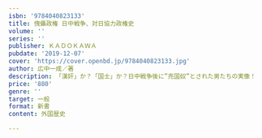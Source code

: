 ```yaml
---
isbn: '9784040823133'
title: 傀儡政権 日中戦争、対日協力政権史
volume: ''
series: ''
publisher: ＫＡＤＯＫＡＷＡ
pubdate: '2019-12-07'
cover: 'https://cover.openbd.jp/9784040823133.jpg'
author: 広中一成／著
description: 「漢奸」か？「国士」か？日中戦争後に”売国奴”とされた男たちの実像！
price: '880'
genre: ''
target: 一般
format: 新書
content: 外国歴史

---
```

